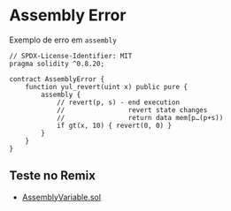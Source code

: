 # Assembly Error

Exemplo de erro em `assembly`

```solidity
// SPDX-License-Identifier: MIT
pragma solidity ^0.8.20;

contract AssemblyError {
    function yul_revert(uint x) public pure {
        assembly {
            // revert(p, s) - end execution
            //                revert state changes
            //                return data mem[p…(p+s))
            if gt(x, 10) { revert(0, 0) }
        }
    }
}
```

## Teste no Remix

- [AssemblyVariable.sol](https://remix.ethereum.org/#code=Ly8gU1BEWC1MaWNlbnNlLUlkZW50aWZpZXI6IE1JVApwcmFnbWEgc29saWRpdHkgXjAuOC4yMDsKCmNvbnRyYWN0IEFzc2VtYmx5RXJyb3IgewogICAgZnVuY3Rpb24geXVsX3JldmVydCh1aW50IHgpIHB1YmxpYyBwdXJlIHsKICAgICAgICBhc3NlbWJseSB7CiAgICAgICAgICAgIC8vIHJldmVydChwLCBzKSAtIGVuZCBleGVjdXRpb24KICAgICAgICAgICAgLy8gICAgICAgICAgICAgICAgcmV2ZXJ0IHN0YXRlIGNoYW5nZXMKICAgICAgICAgICAgLy8gICAgICAgICAgICAgICAgcmV0dXJuIGRhdGEgbWVtW3A/KHArcykpCiAgICAgICAgICAgIGlmIGd0KHgsIDEwKSB7IHJldmVydCgwLCAwKSB9CiAgICAgICAgfQogICAgfQp9=&version=soljson-v0.8.20+commit.a1b79de6.js)
